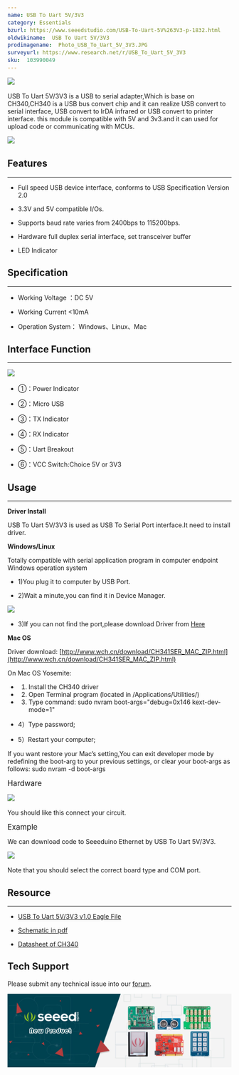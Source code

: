 ```yaml
---
name: USB To Uart 5V/3V3
category: Essentials
bzurl: https://www.seeedstudio.com/USB-To-Uart-5V%263V3-p-1832.html
oldwikiname:  USB To Uart 5V/3V3
prodimagename:  Photo_USB_To_Uart_5V_3V3.JPG
surveyurl: https://www.research.net/r/USB_To_Uart_5V_3V3
sku:  103990049
---
```

![](https://github.com/SeeedDocument/USB_To_Uart_5V_3V3/raw/master/img/Photo_USB_To_Uart_5V_3V3.JPG)

USB To Uart 5V/3V3  is a USB to serial adapter,Which is base on CH340,CH340 is a USB bus convert chip and it can realize USB convert to serial interface, USB convert to
IrDA infrared or USB convert to printer interface. this module is compatible with 5V and 3v3.and it can used for upload code or communicating with MCUs.

[![](https://github.com/SeeedDocument/Seeed-WiKi/raw/master/docs/images/300px-Get_One_Now_Banner-ragular.png)](https://www.seeedstudio.com/USB-To-Uart-5V%263V3-p-1832.html)

##  Features
---
*   Full speed USB device interface, conforms to USB Specification Version 2.0

*   3.3V and 5V compatible I/Os.

*   Supports baud rate varies from 2400bps to 115200bps.

*   Hardware full duplex serial interface, set transceiver buffer

*   LED Indicator

##  Specification
---
*   Working Voltage ：DC 5V

*   Working Current &lt;10mA

*   Operation System： Windows、Linux、Mac

##  Interface Function
---
![](https://github.com/SeeedDocument/USB_To_Uart_5V_3V3/raw/master/img/USB_To_Uart_5V_3V3.jpg)

*   ①：Power Indicator
*   ②：Micro USB

*   ③：TX Indicator

*   ④：RX Indicator
*   ⑤：Uart Breakout

*   ⑥：VCC Switch:Choice 5V or 3V3

##  Usage
---
**Driver Install**

USB To Uart 5V/3V3 is used as USB To Serial Port interface.It need to install driver.

**Windows/Linux**

Totally compatible with serial application program in computer endpoint Windows operation system

*   1)You plug it to computer by USB Port.

*   2)Wait a  minute,you can find it in Device Manager.

![](https://github.com/SeeedDocument/USB_To_Uart_5V_3V3/raw/master/img/CH340_Driver.jpg)

*   3)If you can not find the port,please download Driver from [Here](http://www.wch.cn/download/CH341SER_ZIP.html)

**Mac OS**

Driver download:  [http://www.wch.cn/download/CH341SER_MAC_ZIP.html](http://www.wch.cn/download/CH341SER_MAC_ZIP.html)

On Mac OS Yosemite:

*   1) Install the CH340 driver

*   2) Open Terminal program (located in /Applications/Utilities/)

*   3) Type command: sudo nvram boot-args="debug=0x146 kext-dev-mode=1"

*   4）Type password;

*   5）Restart your computer;

If you want restore your Mac’s setting,You can exit developer mode by redefining the boot-arg to your previous settings, or clear your boot-args as follows:  sudo nvram -d boot-args

<big>Hardware</big>

![](https://github.com/SeeedDocument/USB_To_Uart_5V_3V3/raw/master/img/USB_To_Uart_Download.jpg)

You should like this connect your circuit.

<big>Example</big>

We can download code to Seeeduino Ethernet by USB To Uart 5V/3V3.

![](https://github.com/SeeedDocument/USB_To_Uart_5V_3V3/raw/master/img/USB_To_Uart_5V_3v3_Usage.jpg)

Note that you should select the correct board type and COM port.

##  Resource
---
- [USB To Uart 5V/3V3 v1.0 Eagle File](https://github.com/SeeedDocument/USB_To_Uart_5V_3V3/raw/master/res/USB_To_Uart_5V_3V3_Eagle.zip)

- [Schematic in pdf](https://github.com/SeeedDocument/USB_To_Uart_5V_3V3/raw/master/res/USB_To_Uart_5V_3V3_v1.pdf)

- [Datasheet of CH340](https://github.com/SeeedDocument/USB_To_Uart_5V_3V3/raw/master/res/CH340DS1_EN.PDF)

## Tech Support
Please submit any technical issue into our [forum](http://forum.seeedstudio.com/). <br /><p style="text-align:center"><a href="https://www.seeedstudio.com/act-4.html" target="_blank"><img src="https://github.com/SeeedDocument/Wiki_Banner/raw/master/new_product.jpg" /></a></p>